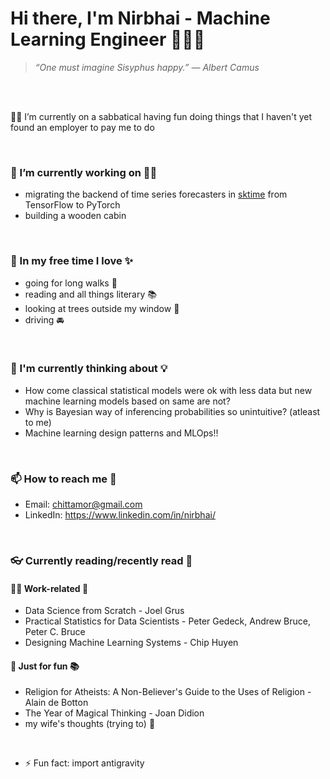 <!--
**Nirbhai/Nirbhai** is a ✨ _special_ ✨ repository because its `README.md` (this file) appears on your GitHub profile.

Here are some ideas to get you started:

- 🔭 I’m currently working on ...
- 🌱 I’m currently learning ...
- 👯 I’m looking to collaborate on ...
- 🤔 I’m looking for help with ...
- 💬 Ask me about ...
- 📫 How to reach me: ...
- 😄 Pronouns: ...
- ⚡ Fun fact: ...
-->

# Hi there, I'm Nirbhai - Machine Learning Engineer 👨🏻‍💻

> _“One must imagine Sisyphus happy.”
> ― Albert Camus_
 
<br />
<br />

🤸‍♂️ I’m currently on a sabbatical having fun doing things that I haven't yet found an employer to pay me to do

<br />

### 🔭 I’m currently working on ☝🏻 
  * migrating the backend of time series forecasters in [sktime](https://www.sktime.net/en/stable/) from TensorFlow to PyTorch
  * building a wooden cabin
<!--  * building ML/DS's widely used methods from scratch to gain a deeper understanding of the underlying algorithms & tradeoffs -->
<!--  * [Project Euler](https://projecteuler.net/about) -->

<br />

### 🌱 In my free time I love ✨
  * going for long walks 🚶  
  * reading and all things literary 📚
  * looking at trees outside my window 🌲
  * driving 🚘

<br />

### 🤔 I'm currently thinking about 💡
  * How come classical statistical models were ok with less data but new machine learning models based on same are not?
  * Why is Bayesian way of inferencing probabilities so unintuitive? (atleast to me)
  * Machine learning design patterns and MLOps!!

<br />

### 📫 How to reach me 💬 
  * Email: chittamor@gmail.com
  * LinkedIn: https://www.linkedin.com/in/nirbhai/ 

<br />

### 👓 Currently reading/recently read 📖
#### 👨‍🏫 Work-related 📒
  * Data Science from Scratch - Joel Grus
  * Practical Statistics for Data Scientists - Peter Gedeck, Andrew Bruce, Peter C. Bruce
  * Designing Machine Learning Systems - Chip Huyen
#### 🤩 Just for fun 📚
  * Religion for Atheists: A Non-Believer's Guide to the Uses of Religion - Alain de Botton
  * The Year of Magical Thinking - Joan Didion
  * my wife's thoughts (trying to) 💭

<br />

- ⚡ Fun fact: import antigravity
